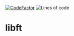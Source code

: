 [![CodeFactor](https://www.codefactor.io/repository/github/mdoll02/libft/badge/master)](https://www.codefactor.io/repository/github/mdoll02/libft/overview/master)
![Lines of code](https://img.shields.io/tokei/lines/github/mdoll02/libft?style=flat-square)
# libft
